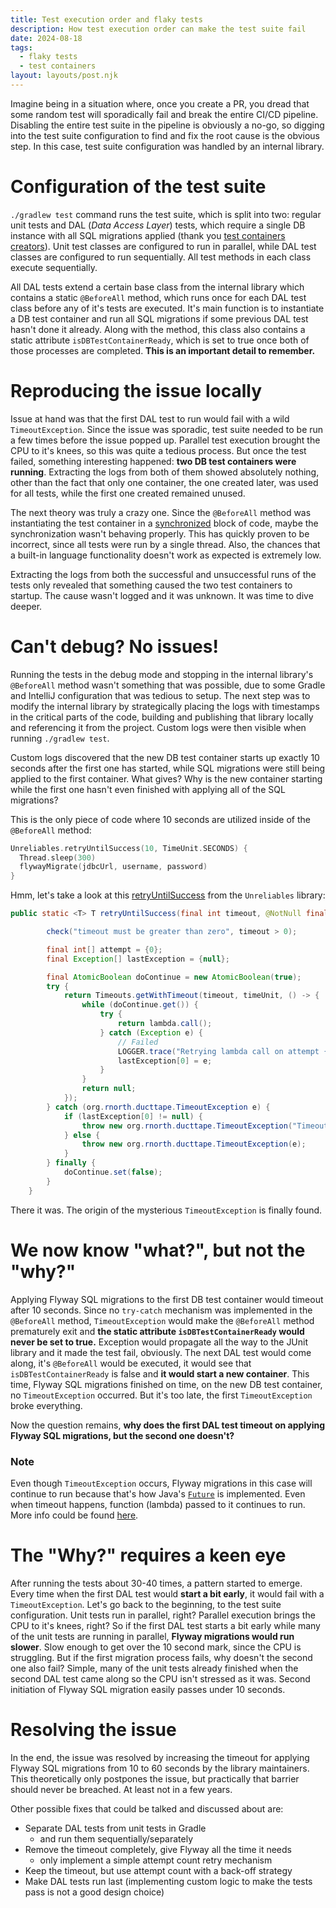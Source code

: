 ```yaml
---
title: Test execution order and flaky tests
description: How test execution order can make the test suite fail
date: 2024-08-18
tags:
  - flaky tests
  - test containers
layout: layouts/post.njk
---
```

Imagine being in a situation where, once you create a PR, you dread that some random test will sporadically fail and break the entire CI/CD pipeline. Disabling the entire test suite in the pipeline is obviously a no-go, so digging into the test suite configuration to find and fix the root cause is the obvious step. In this case, test suite configuration was handled by an internal library. 

# Configuration of the test suite

`./gradlew test` command runs the test suite, which is split into two: regular unit tests and DAL (*Data Access Layer*) tests, which require a single DB instance with all SQL migrations applied (thank you <a href="https://testcontainers.com/" target="_blank">test containers creators</a>). Unit test classes are configured to run in parallel, while DAL test classes are configured to run sequentially. All test methods in each class execute sequentially. 

All DAL tests extend a certain base class from the internal library which contains a static `@BeforeAll` method, which runs once for each DAL test class before any of it's tests are executed. It's main function is to instantiate a DB test container and run all SQL migrations if some previous DAL test hasn't done it already. Along with the method, this class also contains a static attribute `isDBTestContainerReady`, which is set to true once both of those processes are completed. **This is an important detail to remember.**

# Reproducing the issue locally

Issue at hand was that the first DAL test to run would fail with a wild `TimeoutException`. Since the issue was sporadic, test suite needed to be run a few times before the issue popped up. Parallel test execution brought the CPU to it's knees, so this was quite a tedious process. But once the test failed, something interesting happened: **two DB test containers were running**. Extracting the logs from both of them showed absolutely nothing, other than the fact that only one container, the one created later, was used for all tests, while the first one created remained unused. 

The next theory was truly a crazy one. Since the `@BeforeAll` method was instantiating the test container in a <a href="https://www.javatpoint.com/synchronized-block-example" target="_blank">synchronized</a> block of code, maybe the synchronization wasn't behaving properly. This has quickly proven to be incorrect, since all tests were run by a single thread. Also, the chances that a built-in language functionality doesn't work as expected is extremely low. 

Extracting the logs from both the successful and unsuccessful runs of the tests only revealed that something caused the two test containers to startup. The cause wasn't logged and it was unknown. It was time to dive deeper.

# Can't debug? No issues!
Running the tests in the debug mode and stopping in the internal library's `@BeforeAll` method wasn't something that was possible, due to some Gradle and IntelliJ configuration that was tedious to setup. The next step was to modify the internal library by strategically placing the logs with timestamps in the critical parts of the code, building and publishing that library locally and referencing it from the project. Custom logs were then visible when running `./gradlew test`. 

Custom logs discovered that the new DB test container starts up exactly 10 seconds after the first one has started, while SQL migrations were still being applied to the first container. What gives? Why is the new container starting while the first one hasn't even finished with applying all of the SQL migrations?

This is the only piece of code where 10 seconds are utilized inside of the `@BeforeAll` method:  
```kotlin
Unreliables.retryUntilSuccess(10, TimeUnit.SECONDS) {  
  Thread.sleep(300)  
  flywayMigrate(jdbcUrl, username, password)  
}
```
Hmm, let's take a look at this <a href="https://github.com/rnorth/duct-tape/blob/2a1c5be9f2ef3f16bf036cec8752a170d130b61e/src/main/java/org/rnorth/ducttape/unreliables/Unreliables.java#L31" target="_blank">retryUntilSuccess</a> from the `Unreliables` library:
```java
public static <T> T retryUntilSuccess(final int timeout, @NotNull final TimeUnit timeUnit, @NotNull final Callable<T> lambda) {

        check("timeout must be greater than zero", timeout > 0);

        final int[] attempt = {0};
        final Exception[] lastException = {null};

        final AtomicBoolean doContinue = new AtomicBoolean(true);
        try {
            return Timeouts.getWithTimeout(timeout, timeUnit, () -> {
                while (doContinue.get()) {
                    try {
                        return lambda.call();
                    } catch (Exception e) {
                        // Failed
                        LOGGER.trace("Retrying lambda call on attempt {}", attempt[0]++);
                        lastException[0] = e;
                    }
                }
                return null;
            });
        } catch (org.rnorth.ducttape.TimeoutException e) {
            if (lastException[0] != null) {
                throw new org.rnorth.ducttape.TimeoutException("Timeout waiting for result with exception", lastException[0]);
            } else {
                throw new org.rnorth.ducttape.TimeoutException(e);
            }
        } finally {
            doContinue.set(false);
        }
    }
```
There it was. The origin of the mysterious `TimeoutException` is finally found. 

# We now know "what?", but not the "why?"
Applying Flyway SQL migrations to the first DB test container would timeout after 10 seconds. Since no `try-catch` mechanism was implemented in the `@BeforeAll` method, `TimeoutException` would make the `@BeforeAll` method prematurely exit and **the static attribute `isDBTestContainerReady` would never be set to true.** Exception would propagate all the way to the JUnit library and it made the test fail, obviously. The next DAL test would come along, it's `@BeforeAll` would be executed, it would see that `isDBTestContainerReady` is false and **it would start a new container**. This time, Flyway SQL migrations finished on time, on the new DB test container, no `TimeoutException` occurred. But it's too late, the first `TimeoutException` broke everything.

 Now the question remains, **why does the first DAL test timeout on applying Flyway SQL migrations, but the second one doesn't?**

### Note

Even though `TimeoutException` occurs, Flyway migrations in this case will continue to run because that's how Java's [`Future`](https://www.baeldung.com/java-future) is implemented. Even when timeout happens, function (lambda) passed to it continues to run. More info could be found <a href="https://stackoverflow.com/questions/16231508/does-a-future-timeout-kill-the-thread-execution" target="_blank">here</a>. 

# The "Why?" requires a keen eye
After running the tests about 30-40 times, a pattern started to emerge. Every time when the first DAL test would **start a bit early**, it would fail with a `TimeoutException`. Let's go back to the beginning, to the test suite configuration. Unit tests run in parallel, right? Parallel execution brings the CPU to it's knees, right? So if the first DAL test starts a bit early while many of the unit tests are running in parallel, **Flyway migrations would run slower**. Slow enough to get over the 10 second mark, since the CPU is struggling. But if the first migration process fails, why doesn't the second one also fail? Simple, many of the unit tests already finished when the second DAL test came along so the CPU isn't stressed as it was. Second initiation of Flyway SQL migration easily passes under 10 seconds.  

# Resolving the issue

In the end, the issue was resolved by increasing the timeout for applying Flyway SQL migrations from 10 to 60 seconds by the library maintainers. This theoretically only postpones the issue, but practically that barrier should never be breached. At least not in a few years.  

Other possible fixes that could be talked and discussed about are:
- Separate DAL tests from unit tests in Gradle
    - and run them sequentially/separately
- Remove the timeout completely, give Flyway all the time it needs
	- only implement a simple attempt count retry mechanism
- Keep the timeout, but use attempt count with a back-off strategy
- Make DAL tests run last (implementing custom logic to make the tests pass is not a good design choice)